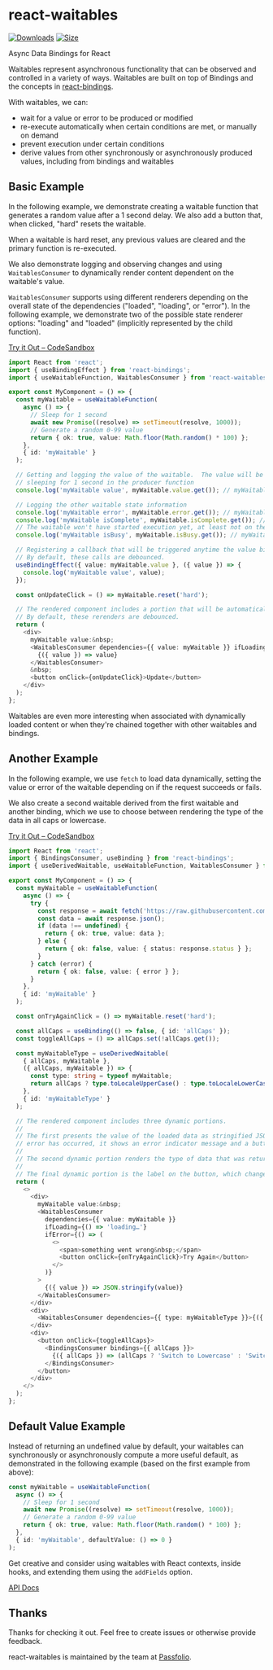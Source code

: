 # react-waitables

[![Downloads][downloads-badge]][downloads]
[![Size][size-badge]][size]

Async Data Bindings for React

Waitables represent asynchronous functionality that can be observed and controlled in a variety of ways.  Waitables are built on top of Bindings and the concepts in [react-bindings](https://www.npmjs.com/package/react-bindings).

With waitables, we can:

- wait for a value or error to be produced or modified
- re-execute automatically when certain conditions are met, or manually on demand
- prevent execution under certain conditions
- derive values from other synchronously or asynchronously produced values, including from bindings and waitables

## Basic Example

In the following example, we demonstrate creating a waitable function that generates a random value after a 1 second delay.  We also add a button that, when clicked, "hard" resets the waitable.

When a waitable is hard reset, any previous values are cleared and the primary function is re-executed.

We also demonstrate logging and observing changes and using `WaitablesConsumer` to dynamically render content dependent on the waitable's value.

`WaitablesConsumer` supports using different renderers depending on the overall state of the dependencies ("loaded", "loading", or "error").  In the following example, we demonstrate two of the possible state renderer options: "loading" and "loaded" (implicitly represented by the child function).

[Try it Out – CodeSandbox](https://codesandbox.io/s/great-golick-h1z9vu)

```typescript
import React from 'react';
import { useBindingEffect } from 'react-bindings';
import { useWaitableFunction, WaitablesConsumer } from 'react-waitables';

export const MyComponent = () => {
  const myWaitable = useWaitableFunction(
    async () => {
      // Sleep for 1 second
      await new Promise((resolve) => setTimeout(resolve, 1000));
      // Generate a random 0-99 value
      return { ok: true, value: Math.floor(Math.random() * 100) };
    },
    { id: 'myWaitable' }
  );

  // Getting and logging the value of the waitable.  The value will be undefined because it takes about 1 second to generate since we're
  // sleeping for 1 second in the producer function
  console.log('myWaitable value', myWaitable.value.get()); // myWaitable value undefined

  // Logging the other waitable state information
  console.log('myWaitable error', myWaitable.error.get()); // myWaitable error undefined
  console.log('myWaitable isComplete', myWaitable.isComplete.get()); // myWaitable isComplete false
  // The waitable won't have started execution yet, at least not on the first render of MyComponent
  console.log('myWaitable isBusy', myWaitable.isBusy.get()); // myWaitable isBusy false

  // Registering a callback that will be triggered anytime the value binding changes, while this component is mounted.
  // By default, these calls are debounced.
  useBindingEffect({ value: myWaitable.value }, ({ value }) => {
    console.log('myWaitable value', value);
  });

  const onUpdateClick = () => myWaitable.reset('hard');

  // The rendered component includes a portion that will be automatically rerendered whenever the waitable changes.
  // By default, these rerenders are debounced.
  return (
    <div>
      myWaitable value:&nbsp;
      <WaitablesConsumer dependencies={{ value: myWaitable }} ifLoading={() => 'loading…'}>
        {({ value }) => value}
      </WaitablesConsumer>
      &nbsp;
      <button onClick={onUpdateClick}>Update</button>
    </div>
  );
};
```

Waitables are even more interesting when associated with dynamically loaded content or when they're chained together with other waitables and bindings.

## Another Example

In the following example, we use `fetch` to load data dynamically, setting the value or error of the waitable depending on if the request succeeds or fails.

We also create a second waitable derived from the first waitable and another binding, which we use to choose between rendering the type of the data in all caps or lowercase.

[Try it Out – CodeSandbox](https://codesandbox.io/s/epic-microservice-vmvrdd)

```typescript
import React from 'react';
import { BindingsConsumer, useBinding } from 'react-bindings';
import { useDerivedWaitable, useWaitableFunction, WaitablesConsumer } from 'react-waitables';

export const MyComponent = () => {
  const myWaitable = useWaitableFunction(
    async () => {
      try {
        const response = await fetch('https://raw.githubusercontent.com/bahamas10/css-color-names/master/css-color-names.json');
        const data = await response.json();
        if (data !== undefined) {
          return { ok: true, value: data };
        } else {
          return { ok: false, value: { status: response.status } };
        }
      } catch (error) {
        return { ok: false, value: { error } };
      }
    },
    { id: 'myWaitable' }
  );

  const onTryAgainClick = () => myWaitable.reset('hard');

  const allCaps = useBinding(() => false, { id: 'allCaps' });
  const toggleAllCaps = () => allCaps.set(!allCaps.get());

  const myWaitableType = useDerivedWaitable(
    { allCaps, myWaitable },
    ({ allCaps, myWaitable }) => {
      const type: string = typeof myWaitable;
      return allCaps ? type.toLocaleUpperCase() : type.toLocaleLowerCase();
    },
    { id: 'myWaitableType' }
  );

  // The rendered component includes three dynamic portions.
  //
  // The first presents the value of the loaded data as stringified JSON.  If the data isn't loaded yet, it shows a loading message.  If an
  // error has occurred, it shows an error indicator message and a button that lets users retry.
  //
  // The second dynamic portion renders the type of data that was returned, either in all caps or lowercase.
  //
  // The final dynamic portion is the label on the button, which changes to let users know the effect of clicking the button.
  return (
    <>
      <div>
        myWaitable value:&nbsp;
        <WaitablesConsumer
          dependencies={{ value: myWaitable }}
          ifLoading={() => 'loading…'}
          ifError={() => (
            <>
              <span>something went wrong&nbsp;</span>
              <button onClick={onTryAgainClick}>Try Again</button>
            </>
          )}
        >
          {({ value }) => JSON.stringify(value)}
        </WaitablesConsumer>
      </div>
      <div>
        <WaitablesConsumer dependencies={{ type: myWaitableType }}>{({ type }) => <span>&nbsp;({type})</span>}</WaitablesConsumer>
      </div>
      <div>
        <button onClick={toggleAllCaps}>
          <BindingsConsumer bindings={{ allCaps }}>
            {({ allCaps }) => (allCaps ? 'Switch to Lowercase' : 'Switch to Uppercase')}
          </BindingsConsumer>
        </button>
      </div>
    </>
  );
};
```

## Default Value Example

Instead of returning an undefined value by default, your waitables can synchronously or asynchronously compute a more useful default, as
demonstrated in the following example (based on the first example from above):

```typescript
const myWaitable = useWaitableFunction(
  async () => {
    // Sleep for 1 second
    await new Promise((resolve) => setTimeout(resolve, 1000));
    // Generate a random 0-99 value
    return { ok: true, value: Math.floor(Math.random() * 100) };
  },
  { id: 'myWaitable', defaultValue: () => 0 }
);
```

Get creative and consider using waitables with React contexts, inside hooks, and extending them using the `addFields` option.

[API Docs](https://panchain.github.io/react-waitables/)

## Thanks

Thanks for checking it out.  Feel free to create issues or otherwise provide feedback.

react-waitables is maintained by the team at [Passfolio](https://www.passfolio.com).

<!-- Definitions -->

[downloads-badge]: https://img.shields.io/npm/dm/react-waitables.svg

[downloads]: https://www.npmjs.com/package/react-waitables

[size-badge]: https://img.shields.io/bundlephobia/minzip/react-waitables.svg

[size]: https://bundlephobia.com/result?p=react-waitables

